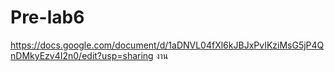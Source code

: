 # Pre-lab6

https://docs.google.com/document/d/1aDNVL04fXl6kJBJxPvIKziMsG5jP4QnDMkyEzv4I2n0/edit?usp=sharing งาน
